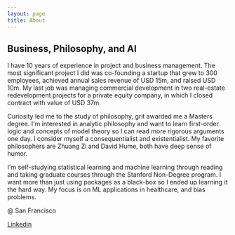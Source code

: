 ```yaml
---
layout: page
title: About
---
```


## Business, Philosophy, and AI

I have 10 years of experience in project and business management. The most significant project I did was co-founding a startup that grew to 300 employees, achieved annual sales revenue of USD 15m, and raised USD 10m. My last job was managing commercial development in two real-estate redevelopment projects for a private equity company, in which I closed contract with value of USD 37m.

Curiosity led me to the study of philosophy, grit awarded me a Masters degree. I'm interested in analytic philosophy and want to learn first-order logic and concepts of model theory so I can read more rigorous arguments one day. I consider myself a consequentialist and existentialist. My favorite philosophers are Zhuang Zi and David Hume, both have deep sense of humor.

I'm self-studying statistical learning and machine learning through reading and taking graduate courses through the Stanford Non-Degree program. I want more than just using packages as a black-box so I ended up learning it the hard way. My focus is on ML applications in healthcare, and bias problems.

@ San Francisco

[Linkedin](https://www.linkedin.com/in/junecpy/)
